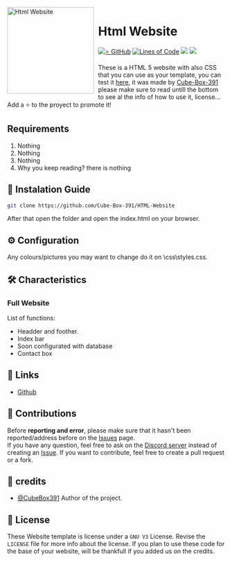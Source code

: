 <img width="200" height="200" align="left" style="float: left; margin: 0 10px 0 0;" alt="Html Website" src="https://upload.wikimedia.org/wikipedia/commons/thumb/6/61/HTML5_logo_and_wordmark.svg/1200px-HTML5_logo_and_wordmark.svg.png">  

# Html Website

[![⭐ GitHub](https://img.shields.io/github/stars/CubeBox391/HTML-Website.svg?style=social&label=Stars&style=flat)](https://github.com/Cube-Box-391/HTML-Website)
[![Lines of Code](https://sonarcloud.io/api/project_badges/measure?project=CubeBox391_probando&metric=ncloc)](https://sonarcloud.io/dashboard?id=CubeBox391_probando)
[![](https://img.shields.io/badge/HTML-v5-blue.svg?logo=html5)](https://en.wikipedia.org/wiki/HTML5)
[![](https://img.shields.io/github/languages/top/Cube-Box-391/HTML-Website)]()

These is a HTML 5 website with also CSS that you can use as your template, you can test it [here](https://html-website.cubebox391.com), it was made by [Cube-Box-391](https://github.com/Cube-Box-391) please make sure to read untill the bottom to see al the info of how to use it, license...  
Add a ⭐ to the proyect to promote it!

## Requirements

1. Nothing
2. Nothing
3. Nothing
4. Why you keep reading? there is nothing


## 🚀 Instalation Guide

```sh
git clone https://github.com/Cube-Box-391/HTML-Website
```
After that open the folder and open the index.html on your browser.

## ⚙️ Configuration

Any colours/pictures you may want to change do it on \css\styles.css.

## 🛠️ Characteristics

### Full Website

List of functions:
*   Headder and foother.
*   Index bar
*   Soon configurated with database
*   Contact box

## 📎 Links

*   [Github](https://github.com/Cube-Box-391)

## 🤝 Contributions

Before **reporting and error**, please make sure that it hasn't been reported/address before on the [Issues](https://github.com/Cube-Box-391/HTML-Website/issues) page.   
If you have any question, feel free to ask on the [Discord server](https://discord.gg/kuMYA7f) instead of creating an [Issue](https://github.com/Cube-Box-391/HTML-Website/issues).
If you want to contribute, feel free to create a pull request or a fork.

## 📝 credits

* [@CubeBox391](https://github.com/Cube-Box-391) Author of the project.

## 📜 License

These Website template is license under a `GNU V3` License. Revise the `LICENSE` file for more info about the license. If you plan to use these code for the base of your website, will be thankfull if you added us on the credits.
